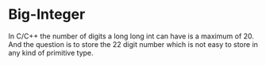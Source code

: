 # Big-Integer
In C/C++ the number of digits a long long int can have is a maximum of 20. And the question is to store the 22 digit number which is not easy to store in any kind of primitive type. 
